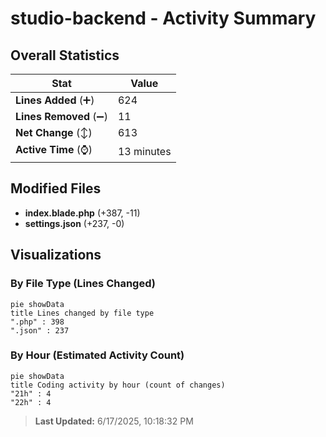 # studio-backend - Activity Summary 

## Overall Statistics

| Stat                   | Value                                                             |
| ---------------------- | ----------------------------------------------------------------- |
| **Lines Added** (➕)   | 624                                          |
| **Lines Removed** (➖) | 11                                        |
| **Net Change** (↕)    | 613                |
| **Active Time** (⌚)   | 13 minutes |


## Modified Files
- **index.blade.php** (+387, -11)
- **settings.json** (+237, -0)

## Visualizations

### By File Type (Lines Changed)

```mermaid
pie showData
title Lines changed by file type
".php" : 398
".json" : 237
```

### By Hour (Estimated Activity Count)

```mermaid
pie showData
title Coding activity by hour (count of changes)
"21h" : 4
"22h" : 4
```


> **Last Updated:** 6/17/2025, 10:18:32 PM